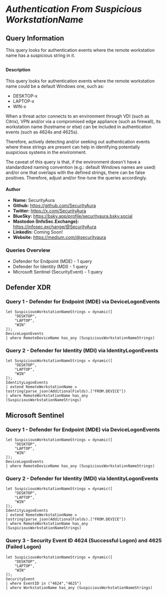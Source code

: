 # *Authentication From Suspicious WorkstationName*

## Query Information

This query looks for authentication events where the remote workstation name has a suspicious string in it.

##

#### Description

This query looks for authentication events where the remote workstation name could be a default Windows one, such as:

- DESKTOP-x
- LAPTOP-x
- WIN-x

When a threat actor connects to an environment through VDI (such as Citrix), VPN and/or via a compromised edge appliance (such as firewall), its workstation name (hostname or else) can be included in authentication events (such as 4624s and 4625s).

Therefore, actively detecting and/or seeking out authentication events where these strings are present can help in identifying potentially suspicious systems in the environment.

The caveat of this query is that, if the environment doesn't have a standardized naming convention (e.g.: default Windows names are used) and/or one that overlaps with the defined strings, there can be false positives. Therefore, adjust and/or fine-tune the queries accordingly.

#### Author <Optional>
- **Name:** SecurityAura
- **Github:** https://github.com/SecurityAura
- **Twitter:** https://x.com/SecurityAura
- **BlueSky:** https://bsky.app/profile/securityaura.bsky.social
- **Mastodon (InfoSec.Exchange):** https://infosec.exchange/@SecurityAura
- **LinkedIn:** Coming Soon!
- **Website:** https://medium.com/@securityaura

### Queries Overview ###

- Defender for Endpoint (MDE) - 1 query
- Defender for Identity (MDI) - 1 query
- Microsoft Sentinel (SecurityEvent) - 1 query

## Defender XDR ##
### Query 1 - Defender for Endpoint (MDE) via DeviceLogonEvents ###
```KQL
let SuspiciousWorkstationNameStrings = dynamic([
    "DESKTOP",
    "LAPTOP",
    "WIN"
]);
DeviceLogonEvents
| where RemoteDeviceName has_any (SuspiciousWorkstationNameStrings)
```
### Query 2 - Defender for Identity (MDI) via IdentityLogonEvents ###
```KQL
let SuspiciousWorkstationNameStrings = dynamic([
    "DESKTOP",
    "LAPTOP",
    "WIN"
]);
IdentityLogonEvents
| extend RemoteWorkstationName = tostring(parse_json(AdditionalFields).["FROM.DEVICE"])
| where RemoteWorkstationName has_any (SuspiciousWorkstationNameStrings)
```
## Microsoft Sentinel ##
### Query 1 - Defender for Endpoint (MDE) via DeviceLogonEvents ###
```KQL
let SuspiciousWorkstationNameStrings = dynamic([
    "DESKTOP",
    "LAPTOP",
    "WIN"
]);
DeviceLogonEvents
| where RemoteDeviceName has_any (SuspiciousWorkstationNameStrings)
```
### Query 2 - Defender for Identity (MDI) via IdentityLogonEvents ###
```KQL
let SuspiciousWorkstationNameStrings = dynamic([
    "DESKTOP",
    "LAPTOP",
    "WIN"
]);
IdentityLogonEvents
| extend RemoteWorkstationName = tostring(parse_json(AdditionalFields).["FROM.DEVICE"])
| where RemoteWorkstationName has_any (SuspiciousWorkstationNameStrings)
```
### Query 3 - Security Event ID 4624 (Successful Logon) and 4625 (Failed Logon) ###
```KQL
let SuspiciousWorkstationNameStrings = dynamic([
    "DESKTOP",
    "LAPTOP",
    "WIN"
]);
SecurityEvent
| where EventID in ("4624","4625")
| where WorkstationName has_any (SuspiciousWorkstationNameStrings)
```
